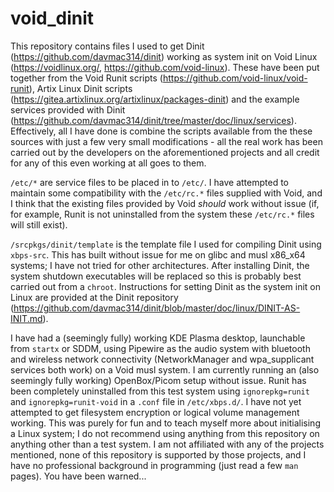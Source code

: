 # void_dinit
This repository contains files I used to get Dinit (https://github.com/davmac314/dinit) working as system init on Void Linux (https://voidlinux.org/, https://github.com/void-linux). These have been put together from the Void Runit scripts (https://github.com/void-linux/void-runit), Artix Linux Dinit scripts (https://gitea.artixlinux.org/artixlinux/packages-dinit) and the example services provided with Dinit (https://github.com/davmac314/dinit/tree/master/doc/linux/services). Effectively, all I have done is combine the scripts available from the these sources with just a few very small modifications - all the real work has been carried out by the developers on the aforementioned projects and all credit for any of this even working at all goes to them.

```/etc/*``` are service files to be placed in to ```/etc/```. I have attempted to maintain some compatibility with the ```/etc/rc.*``` files supplied with Void, and I think that the existing files provided by Void _should_ work without issue (if, for example, Runit is not uninstalled from the system these ```/etc/rc.*``` files will still exist).

```/srcpkgs/dinit/template``` is the template file I used for compiling Dinit using ```xbps-src```. This has built without issue for me on glibc and musl x86_x64 systems; I have not tried for other architectures. After installing Dinit, the system shutdown executables will be replaced so this is probably best carried out from a ```chroot```. Instructions for setting Dinit as the system init on Linux are provided at the Dinit repository (https://github.com/davmac314/dinit/blob/master/doc/linux/DINIT-AS-INIT.md).

I have had a (seemingly fully) working KDE Plasma desktop, launchable from ```startx``` or SDDM, using Pipewire as the audio system with bluetooth and wireless network connectivity (NetworkManager and wpa_supplicant services both work) on a Void musl system. I am currently running an (also seemingly fully working) OpenBox/Picom setup without issue. Runit has been completely uninstalled from this test system using ```ignorepkg=runit``` and ```ignorepkg=runit-void``` in a ```.conf``` file in ```/etc/xbps.d/```. I have not yet attempted to get filesystem encryption or logical volume management working. This was purely for fun and to teach myself more about initialising a Linux system; I do not recommend using anything from this repository on anything other than a test system. I am not affiliated with any of the projects mentioned, none of this repository is supported by those projects, and I have no professional background in programming (just read a few ```man``` pages). You have been warned...
